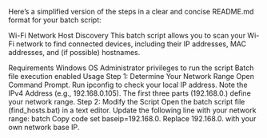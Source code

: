 
Here’s a simplified version of the steps in a clear and concise README.md format for your batch script:

Wi-Fi Network Host Discovery
This batch script allows you to scan your Wi-Fi network to find connected devices, including their IP addresses, MAC addresses, and (if possible) hostnames.

Requirements
Windows OS
Administrator privileges to run the script
Batch file execution enabled
Usage
Step 1: Determine Your Network Range
Open Command Prompt.
Run ipconfig to check your local IP address.
Note the IPv4 Address (e.g., 192.168.0.105). The first three parts (192.168.0.) define your network range.
Step 2: Modify the Script
Open the batch script file (find_hosts.bat) in a text editor.
Update the following line with your network range:
batch
Copy code
set baseip=192.168.0.
Replace 192.168.0. with your own network base IP.
